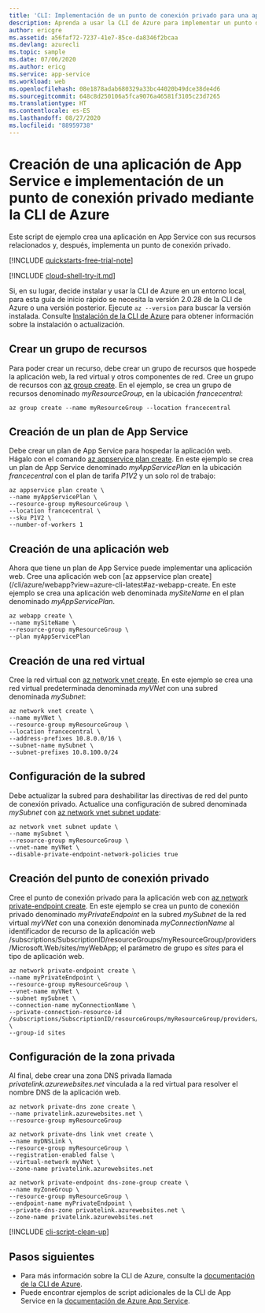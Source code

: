 ```yaml
---
title: 'CLI: Implementación de un punto de conexión privado para una aplicación web con la CLI de Azure'
description: Aprenda a usar la CLI de Azure para implementar un punto de conexión privado para la aplicación web.
author: ericgre
ms.assetid: a56faf72-7237-41e7-85ce-da8346f2bcaa
ms.devlang: azurecli
ms.topic: sample
ms.date: 07/06/2020
ms.author: ericg
ms.service: app-service
ms.workload: web
ms.openlocfilehash: 08e1878adab680329a33bc44020b49dce38de4d6
ms.sourcegitcommit: 648c8d250106a5fca9076a46581f3105c23d7265
ms.translationtype: HT
ms.contentlocale: es-ES
ms.lasthandoff: 08/27/2020
ms.locfileid: "88959738"
---
```

# <a name="create-an-app-service-app-and-deploy-private-endpoint-using-azure-cli"></a>Creación de una aplicación de App Service e implementación de un punto de conexión privado mediante la CLI de Azure

Este script de ejemplo crea una aplicación en App Service con sus recursos relacionados y, después, implementa un punto de conexión privado.

[!INCLUDE [quickstarts-free-trial-note](../../../includes/quickstarts-free-trial-note.md)]

[!INCLUDE [cloud-shell-try-it.md](../../../includes/cloud-shell-try-it.md)]

Si, en su lugar, decide instalar y usar la CLI de Azure en un entorno local, para esta guía de inicio rápido se necesita la versión 2.0.28 de la CLI de Azure o una versión posterior. Ejecute `az --version` para buscar la versión instalada. Consulte [Instalación de la CLI de Azure](/cli/azure/install-azure-cli) para obtener información sobre la instalación o actualización.

## <a name="create-a-resource-group"></a>Crear un grupo de recursos

Para poder crear un recurso, debe crear un grupo de recursos que hospede la aplicación web, la red virtual y otros componentes de red. Cree un grupo de recursos con [az group create](/cli/azure/group). En el ejemplo, se crea un grupo de recursos denominado *myResourceGroup*, en la ubicación *francecentral*:

```azurecli-interactive
az group create --name myResourceGroup --location francecentral 
```

## <a name="create-an-app-service-plan"></a>Creación de un plan de App Service

Debe crear un plan de App Service para hospedar la aplicación web.
Hágalo con el comando [az appservice plan create](/cli/azure/appservice/plan?view=azure-cli-latest#az-appservice-plan-create).
En este ejemplo se crea un plan de App Service denominado *myAppServicePlan* en la ubicación *francecentral* con el plan de tarifa *P1V2* y un solo rol de trabajo: 

```azurecli-interactive
az appservice plan create \
--name myAppServicePlan \
--resource-group myResourceGroup \
--location francecentral \
--sku P1V2 \
--number-of-workers 1
```

## <a name="create-a-web-app"></a>Creación de una aplicación web

Ahora que tiene un plan de App Service puede implementar una aplicación web.
Cree una aplicación web con [az appservice plan create](/cli/azure/webapp?view=azure-cli-latest#az-webapp-create.
En este ejemplo se crea una aplicación web denominada *mySiteName* en el plan denominado *myAppServicePlan*.

```azurecli-interactive
az webapp create \
--name mySiteName \
--resource-group myResourceGroup \
--plan myAppServicePlan
```

## <a name="create-a-vnet"></a>Creación de una red virtual

Cree la red virtual con [az network vnet create](/cli/azure/network/vnet). En este ejemplo se crea una red virtual predeterminada denominada *myVNet* con una subred denominada *mySubnet*:

```azurecli-interactive
az network vnet create \
--name myVNet \
--resource-group myResourceGroup \
--location francecentral \
--address-prefixes 10.8.0.0/16 \
--subnet-name mySubnet \
--subnet-prefixes 10.8.100.0/24
```

## <a name="configure-the-subnet"></a>Configuración de la subred 

Debe actualizar la subred para deshabilitar las directivas de red del punto de conexión privado. Actualice una configuración de subred denominada *mySubnet* con [az network vnet subnet update](https://docs.microsoft.com/cli/azure/network/vnet/subnet?view=azure-cli-latest#az-network-vnet-subnet-update):

```azurecli-interactive
az network vnet subnet update \
--name mySubnet \
--resource-group myResourceGroup \
--vnet-name myVNet \
--disable-private-endpoint-network-policies true
```

## <a name="create-the-private-endpoint"></a>Creación del punto de conexión privado

Cree el punto de conexión privado para la aplicación web con [az network private-endpoint create](/cli/azure/network/private-endpoint). En este ejemplo se crea un punto de conexión privado denominado *myPrivateEndpoint* en la subred *mySubnet* de la red virtual *myVNet* con una conexión denominada *myConnectionName* al identificador de recurso de la aplicación web /subscriptions/SubscriptionID/resourceGroups/myResourceGroup/providers/Microsoft.Web/sites/myWebApp; el parámetro de grupo es *sites* para el tipo de aplicación web. 

```azurecli-interactive
az network private-endpoint create \
--name myPrivateEndpoint \
--resource-group myResourceGroup \
--vnet-name myVNet \
--subnet mySubnet \
--connection-name myConnectionName \
--private-connection-resource-id /subscriptions/SubscriptionID/resourceGroups/myResourceGroup/providers/Microsoft.Web/sites/myWebApp \
--group-id sites
```

## <a name="configure-the-private-zone"></a>Configuración de la zona privada

Al final, debe crear una zona DNS privada llamada *privatelink.azurewebsites.net* vinculada a la red virtual para resolver el nombre DNS de la aplicación web.


```azurecli-interactive
az network private-dns zone create \
--name privatelink.azurewebsites.net \
--resource-group myResourceGroup

az network private-dns link vnet create \
--name myDNSLink \
--resource-group myResourceGroup \
--registration-enabled false \
--virtual-network myVNet \
--zone-name privatelink.azurewebsites.net

az network private-endpoint dns-zone-group create \
--name myZoneGroup \
--resource-group myResourceGroup \
--endpoint-name myPrivateEndpoint \
--private-dns-zone privatelink.azurewebsites.net \
--zone-name privatelink.azurewebsites.net
```






[!INCLUDE [cli-script-clean-up](../../../includes/cli-script-clean-up.md)]


## <a name="next-steps"></a>Pasos siguientes

- Para más información sobre la CLI de Azure, consulte la [documentación de la CLI de Azure](/cli/azure).
- Puede encontrar ejemplos de script adicionales de la CLI de App Service en la [documentación de Azure App Service](../samples-cli.md).